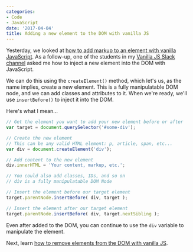 ```yaml
---
categories:
- Code
- JavaScript
date: '2017-04-04'
title: Adding a new element to the DOM with vanilla JS
---
```


Yesterday, we looked at [how to add markup to an element with vanilla JavaScript](/adding-markup-to-an-element-with-vanilla-js/). As a follow-up, one of the students in my [Vanilla JS Slack channel](/guides/) asked me how to inject a new element into the DOM with JavaScript.

We can do this using the `createElement()` method, which let's us, as the name implies, create a new element. This is a fully manipulatable DOM node, and we can add classes and attributes to it. When we're ready, we'll use `insertBefore()` to inject it into the DOM.

Here's what I mean...

```javascript
// Get the element you want to add your new element before or after
var target = document.querySelector('#some-div');

// Create the new element
// This can be any valid HTML element: p, article, span, etc...
var div = document.createElement('div');

// Add content to the new element
div.innerHTML = 'Your content, markup, etc.';

// You could also add classes, IDs, and so on
// div is a fully manipulatable DOM Node

// Insert the element before our target element
target.parentNode.insertBefore( div, target );

// Insert the element after our target element
target.parentNode.insertBefore( div, target.nextSibling );
```

Even after added to the DOM, you can continue to use the `div` variable to manipulate the element.

Next, learn [how to remove elements from the DOM with vanilla JS](/removing-an-element-from-the-dom-with-vanilla-js/).